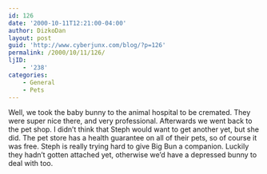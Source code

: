 ```yaml
---
id: 126
date: '2000-10-11T12:21:00-04:00'
author: DizkoDan
layout: post
guid: 'http://www.cyberjunx.com/blog/?p=126'
permalink: /2000/10/11/126/
ljID:
    - '238'
categories:
    - General
    - Pets
---
```


Well, we took the baby bunny to the animal hospital to be cremated. They were super nice there, and very professional. Afterwards we went back to the pet shop. I didn’t think that Steph would want to get another yet, but she did. The pet store has a health guarantee on all of their pets, so of course it was free. Steph is really trying hard to give Big Bun a companion. Luckily they hadn’t gotten attached yet, otherwise we’d have a depressed bunny to deal with too.